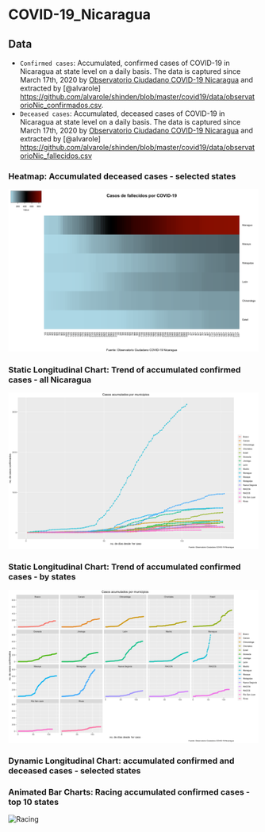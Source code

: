 # COVID-19_Nicaragua

## Data
- `Confirmed cases`: Accumulated, confirmed cases of COVID-19 in Nicaragua at state level on a daily basis. The data is captured since March 17th, 2020 by [Observatorio Ciudadano COVID-19 Nicaragua](https://observatorioni.org/) and extracted by [@alvarole] https://github.com/alvarole/shinden/blob/master/covid19/data/observatorioNic_confirmados.csv.
- `Deceased cases`: Accumulated, deceased cases of COVID-19 in Nicaragua at state level on a daily basis. The data is captured since March 17th, 2020 by [Observatorio Ciudadano COVID-19 Nicaragua](https://observatorioni.org/) and extracted by [@alvarole] https://github.com/alvarole/shinden/blob/master/covid19/data/observatorioNic_fallecidos.csv 

### Heatmap: Accumulated deceased cases - selected states
![Heatmap](https://github.com/quinrod/COVID-19_Nicaragua/blob/master/mapa%20de%20calor.png)

### Static Longitudinal Chart: Trend of accumulated confirmed cases - all Nicaragua
![All Nicaragua](https://github.com/quinrod/COVID-19_Nicaragua/blob/master/todos%20en%20una.png)

### Static Longitudinal Chart: Trend of accumulated confirmed cases - by states
![By States](https://github.com/quinrod/COVID-19_Nicaragua/blob/master/por%20municipio.png)

### Dynamic Longitudinal Chart: accumulated confirmed and deceased cases - selected states


### Animated Bar Charts: Racing accumulated confirmed cases - top 10 states
![Racing](https://github.com/quinrod/COVID-19_Nicaragua/blob/master/covid19.gif)
